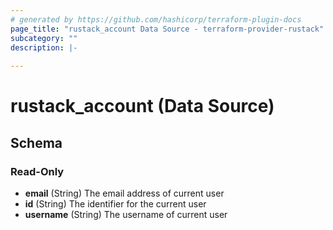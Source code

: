 ```yaml
---
# generated by https://github.com/hashicorp/terraform-plugin-docs
page_title: "rustack_account Data Source - terraform-provider-rustack"
subcategory: ""
description: |-
  
---
```


# rustack_account (Data Source)





<!-- schema generated by tfplugindocs -->
## Schema

### Read-Only

- **email** (String) The email address of current user
- **id** (String) The identifier for the current user
- **username** (String) The username of current user


